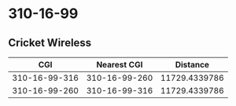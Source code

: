# 310-16-99
## Cricket Wireless


| CGI | Nearest CGI | Distance |
|-----|-------------|----------|
| 310-16-99-316 | 310-16-99-260 | 11729.4339786 |
| 310-16-99-260 | 310-16-99-316 | 11729.4339786 |
